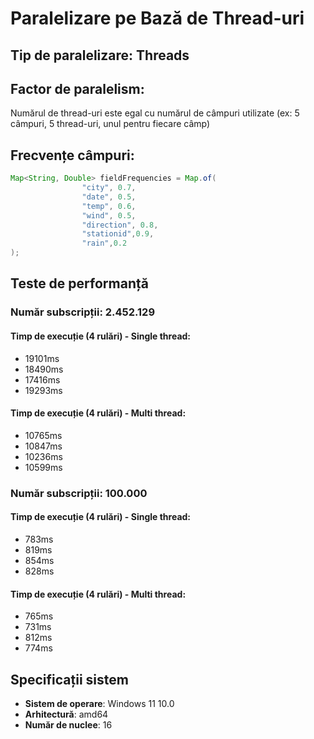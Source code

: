# Paralelizare pe Bază de Thread-uri

## Tip de paralelizare: Threads

## Factor de paralelism:
Numărul de thread-uri este egal cu numărul de câmpuri utilizate (ex: 5 câmpuri, 5 thread-uri, unul pentru fiecare câmp)

## Frecvențe câmpuri:

```java
Map<String, Double> fieldFrequencies = Map.of(
                "city", 0.7,
                "date", 0.5,
                "temp", 0.6,
                "wind", 0.5,
                "direction", 0.8,
                "stationid",0.9,
                "rain",0.2
);
```

## Teste de performanță

### Număr subscripții: 2.452.129

#### Timp de execuție (4 rulări) - **Single thread**:
- 19101ms
- 18490ms
- 17416ms
- 19293ms

#### Timp de execuție (4 rulări) - **Multi thread**:
- 10765ms
- 10847ms
- 10236ms
- 10599ms

### Număr subscripții: 100.000

#### Timp de execuție (4 rulări) - **Single thread**:
- 783ms
- 819ms
- 854ms
- 828ms

#### Timp de execuție (4 rulări) - **Multi thread**:
- 765ms
- 731ms
- 812ms
- 774ms

## Specificații sistem

- **Sistem de operare**: Windows 11 10.0
- **Arhitectură**: amd64
- **Număr de nuclee**: 16
